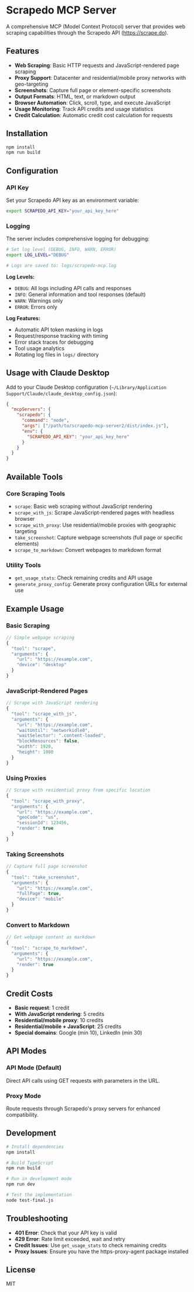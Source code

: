 # Scrapedo MCP Server

A comprehensive MCP (Model Context Protocol) server that provides web scraping capabilities through the Scrapedo API (https://scrape.do).

## Features

- **Web Scraping**: Basic HTTP requests and JavaScript-rendered page scraping
- **Proxy Support**: Datacenter and residential/mobile proxy networks with geo-targeting
- **Screenshots**: Capture full page or element-specific screenshots
- **Output Formats**: HTML, text, or markdown output
- **Browser Automation**: Click, scroll, type, and execute JavaScript
- **Usage Monitoring**: Track API credits and usage statistics
- **Credit Calculation**: Automatic credit cost calculation for requests

## Installation

```bash
npm install
npm run build
```

## Configuration

### API Key
Set your Scrapedo API key as an environment variable:

```bash
export SCRAPEDO_API_KEY="your_api_key_here"
```

### Logging
The server includes comprehensive logging for debugging:

```bash
# Set log level (DEBUG, INFO, WARN, ERROR)
export LOG_LEVEL="DEBUG"

# Logs are saved to: logs/scrapedo-mcp.log
```

**Log Levels:**
- `DEBUG`: All logs including API calls and responses
- `INFO`: General information and tool responses (default)
- `WARN`: Warnings only
- `ERROR`: Errors only

**Log Features:**
- Automatic API token masking in logs
- Request/response tracking with timing
- Error stack traces for debugging
- Tool usage analytics
- Rotating log files in `logs/` directory

## Usage with Claude Desktop

Add to your Claude Desktop configuration (`~/Library/Application Support/Claude/claude_desktop_config.json`):

```json
{
  "mcpServers": {
    "scrapedo": {
      "command": "node",
      "args": ["/path/to/scrapedo-mcp-server2/dist/index.js"],
      "env": {
        "SCRAPEDO_API_KEY": "your_api_key_here"
      }
    }
  }
}
```

## Available Tools

### Core Scraping Tools

- `scrape`: Basic web scraping without JavaScript rendering
- `scrape_with_js`: Scrape JavaScript-rendered pages with headless browser
- `scrape_with_proxy`: Use residential/mobile proxies with geographic targeting
- `take_screenshot`: Capture webpage screenshots (full page or specific elements)
- `scrape_to_markdown`: Convert webpages to markdown format

### Utility Tools

- `get_usage_stats`: Check remaining credits and API usage
- `generate_proxy_config`: Generate proxy configuration URLs for external use

## Example Usage

### Basic Scraping

```javascript
// Simple webpage scraping
{
  "tool": "scrape",
  "arguments": {
    "url": "https://example.com",
    "device": "desktop"
  }
}
```

### JavaScript-Rendered Pages

```javascript
// Scrape with JavaScript rendering
{
  "tool": "scrape_with_js",
  "arguments": {
    "url": "https://example.com",
    "waitUntil": "networkidle0",
    "waitSelector": ".content-loaded",
    "blockResources": false,
    "width": 1920,
    "height": 1080
  }
}
```

### Using Proxies

```javascript
// Scrape with residential proxy from specific location
{
  "tool": "scrape_with_proxy",
  "arguments": {
    "url": "https://example.com",
    "geoCode": "us",
    "sessionId": 123456,
    "render": true
  }
}
```

### Taking Screenshots

```javascript
// Capture full page screenshot
{
  "tool": "take_screenshot",
  "arguments": {
    "url": "https://example.com",
    "fullPage": true,
    "device": "mobile"
  }
}
```

### Convert to Markdown

```javascript
// Get webpage content as markdown
{
  "tool": "scrape_to_markdown",
  "arguments": {
    "url": "https://example.com",
    "render": true
  }
}
```

## Credit Costs

- **Basic request**: 1 credit
- **With JavaScript rendering**: 5 credits  
- **Residential/mobile proxy**: 10 credits
- **Residential/mobile + JavaScript**: 25 credits
- **Special domains**: Google (min 10), LinkedIn (min 30)

## API Modes

### API Mode (Default)
Direct API calls using GET requests with parameters in the URL.

### Proxy Mode
Route requests through Scrapedo's proxy servers for enhanced compatibility.

## Development

```bash
# Install dependencies
npm install

# Build TypeScript
npm run build

# Run in development mode
npm run dev

# Test the implementation
node test-final.js
```

## Troubleshooting

- **401 Error**: Check that your API key is valid
- **429 Error**: Rate limit exceeded, wait and retry
- **Credit Issues**: Use `get_usage_stats` to check remaining credits
- **Proxy Issues**: Ensure you have the https-proxy-agent package installed

## License

MIT